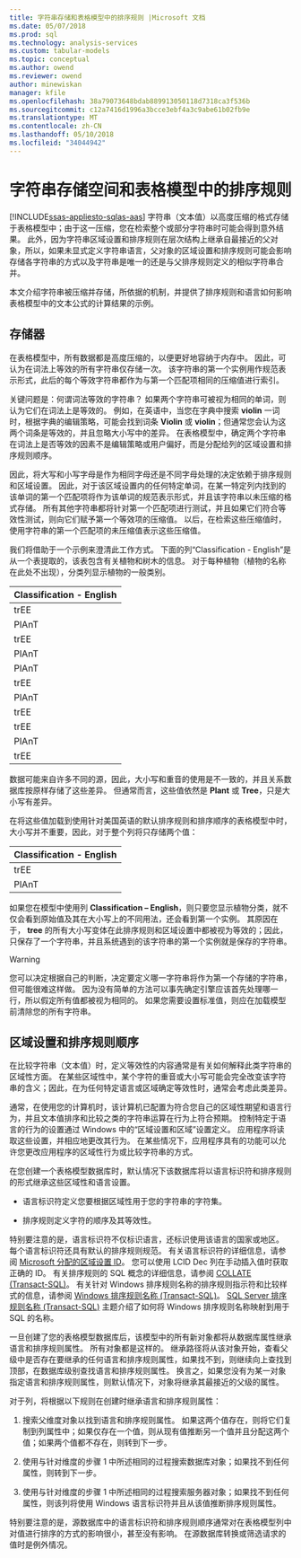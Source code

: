```yaml
---
title: 字符串存储和表格模型中的排序规则 |Microsoft 文档
ms.date: 05/07/2018
ms.prod: sql
ms.technology: analysis-services
ms.custom: tabular-models
ms.topic: conceptual
ms.author: owend
ms.reviewer: owend
author: minewiskan
manager: kfile
ms.openlocfilehash: 38a79073648bdab889913050118d7318ca3f536b
ms.sourcegitcommit: c12a7416d1996a3bcce3ebf4a3c9abe61b02fb9e
ms.translationtype: MT
ms.contentlocale: zh-CN
ms.lasthandoff: 05/10/2018
ms.locfileid: "34044942"
---
```

# <a name="string-storage-and-collation-in-tabular-models"></a>字符串存储空间和表格模型中的排序规则
[!INCLUDE[ssas-appliesto-sqlas-aas](../../includes/ssas-appliesto-sqlas-aas.md)]
  字符串（文本值）以高度压缩的格式存储于表格模型中；由于这一压缩，您在检索整个或部分字符串时可能会得到意外结果。 此外，因为字符串区域设置和排序规则在层次结构上继承自最接近的父对象，所以，如果未显式定义字符串语言，父对象的区域设置和排序规则可能会影响存储各字符串的方式以及字符串是唯一的还是与父排序规则定义的相似字符串合并。  
  
 本文介绍字符串被压缩并存储，所依据的机制，并提供了排序规则和语言如何影响表格模型中的文本公式的计算结果的示例。  
  
## <a name="storage"></a>存储器  
 在表格模型中，所有数据都是高度压缩的，以便更好地容纳于内存中。 因此，可认为在词法上等效的所有字符串仅存储一次。 该字符串的第一个实例用作规范表示形式，此后的每个等效字符串都作为与第一个匹配项相同的压缩值进行索引。  
  
 关键问题是：何谓词法等效的字符串？ 如果两个字符串可被视为相同的单词，则认为它们在词法上是等效的。 例如，在英语中，当您在字典中搜索 **violin** 一词时，根据字典的编辑策略，可能会找到词条 **Violin** 或 **violin**；但通常您会认为这两个词条是等效的，并且忽略大小写中的差异。 在表格模型中，确定两个字符串在词法上是否等效的因素不是编辑策略或用户偏好，而是分配给列的区域设置和排序规则顺序。  
  
 因此，将大写和小写字母是作为相同字母还是不同字母处理的决定依赖于排序规则和区域设置。 因此，对于该区域设置内的任何特定单词，在某一特定列内找到的该单词的第一个匹配项将作为该单词的规范表示形式，并且该字符串以未压缩的格式存储。  所有其他字符串都将针对第一个匹配项进行测试，并且如果它们符合等效性测试，则向它们赋予第一个等效项的压缩值。 以后，在检索这些压缩值时，使用字符串的第一个匹配项的未压缩值表示这些压缩值。  
  
 我们将借助于一个示例来澄清此工作方式。 下面的列“Classification - English”是从一个表提取的，该表包含有关植物和树木的信息。 对于每种植物（植物的名称在此处不出现），分类列显示植物的一般类别。  
  
|Classification - English|  
|-------------------------------|  
|trEE|  
|PlAnT|  
|trEE|  
|PlAnT|  
|PlAnT|  
|trEE|  
|PlAnT|  
|trEE|  
|trEE|  
|PlAnT|  
|trEE|  
  
 数据可能来自许多不同的源，因此，大小写和重音的使用是不一致的，并且关系数据库按原样存储了这些差异。 但通常而言，这些值依然是 **Plant** 或 **Tree**，只是大小写有差异。  
  
 在将这些值加载到使用针对美国英语的默认排序规则和排序顺序的表格模型中时，大小写并不重要，因此，对于整个列将只存储两个值：  
  
|Classification - English|  
|-------------------------------|  
|trEE|  
|PlAnT|  
  
 如果您在模型中使用列 **Classification – English**，则只要您显示植物分类，就不仅会看到原始值及其在大小写上的不同用法，还会看到第一个实例。 其原因在于， **tree** 的所有大小写变体在此排序规则和区域设置中都被视为等效的；因此，只保存了一个字符串，并且系统遇到的该字符串的第一个实例就是保存的字符串。  
  
> [!WARNING]  
>  您可以决定根据自己的判断，决定要定义哪一字符串将作为第一个存储的字符串，但可能很难这样做。 因为没有简单的方法可以事先确定引擎应该首先处理哪一行，所以假定所有值都被视为相同的。 如果您需要设置标准值，则应在加载模型前清除您的所有字符串。  
  
## <a name="locale-and-collation-order"></a>区域设置和排序规则顺序  
 在比较字符串（文本值）时，定义等效性的内容通常是有关如何解释此类字符串的区域性方面。 在某些区域性中，某个字符的重音或大小写可能会完全改变该字符串的含义；因此，在为任何特定语言或区域确定等效性时，通常会考虑此类差异。  
  
 通常，在使用您的计算机时，该计算机已配置为符合您自己的区域性期望和语言行为，并且文本值排序和比较之类的字符串运算在行为上符合预期。 控制特定于语言的行为的设置通过 Windows 中的“区域设置和区域”设置定义。 应用程序将读取这些设置，并相应地更改其行为。 在某些情况下，应用程序具有的功能可以允许您更改应用程序的区域性行为或比较字符串的方式。  
  
 在您创建一个表格模型数据库时，默认情况下该数据库将以语言标识符和排序规则的形式继承这些区域性和语言设置。  
  
-   语言标识符定义您要根据区域性用于您的字符串的字符集。  
  
-   排序规则定义字符的顺序及其等效性。  
  
 特别要注意的是，语言标识符不仅标识语言，还标识使用该语言的国家或地区。 每个语言标识符还具有默认的排序规则规范。 有关语言标识符的详细信息，请参阅 [Microsoft 分配的区域设置 ID](http://msdn.microsoft.com/goglobal/bb964664.aspx)。 您可以使用 LCID Dec 列在手动插入值时获取正确的 ID。 有关排序规则的 SQL 概念的详细信息，请参阅 [COLLATE (Transact-SQL)](../../t-sql/statements/collations.md)。 有关针对 Windows 排序规则名称的排序规则指示符和比较样式的信息，请参阅 [Windows 排序规则名称 (Transact-SQL)](../../t-sql/statements/windows-collation-name-transact-sql.md)。 [SQL Server 排序规则名称 (Transact-SQL)](../../t-sql/statements/sql-server-collation-name-transact-sql.md) 主题介绍了如何将 Windows 排序规则名称映射到用于 SQL 的名称。  
  
 一旦创建了您的表格模型数据库后，该模型中的所有新对象都将从数据库属性继承语言和排序规则属性。 所有对象都是这样的。 继承路径将从该对象开始，查看父级中是否存在要继承的任何语言和排序规则属性，如果找不到，则继续向上查找到顶部，在数据库级别查找语言和排序规则属性。 换言之，如果您没有为某一对象指定语言和排序规则属性，则默认情况下，对象将继承其最接近的父级的属性。  
  
 对于列，将根据以下规则在创建时继承语言和排序规则属性：  
  
1.  搜索父维度对象以找到语言和排序规则属性。 如果这两个值存在，则将它们复制到列属性中；如果仅存在一个值，则从现有值推断另一个值并且分配这两个值；如果两个值都不存在，则转到下一步。  
  
2.  使用与针对维度的步骤 1 中所述相同的过程搜索数据库对象；如果找不到任何属性，则转到下一步。  
  
3.  使用与针对维度的步骤 1 中所述相同的过程搜索服务器对象；如果找不到任何属性，则该列将使用 Windows 语言标识符并且从该值推断排序规则属性。  
  
 特别要注意的是，源数据库中的语言标识符和排序规则顺序通常对在表格模型列中对值进行排序的方式的影响很小，甚至没有影响。 在源数据库转换或筛选请求的值时是例外情况。  
  
  

